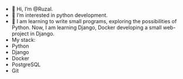 - 👋 Hi, I’m @Ruzal.
- 👀 I’m interested in python development.
- 🌱 I am learning to write small programs, exploring the possibilities of Python. Now, I am learning Django, Docker developing a small web-project in Django.
-  My stack:
-  Python
-  Django
-  Docker
-  PostgreSQL
-  Git

<!---
Ruzal/Ruzal is a ✨ special ✨ repository because its `README.md` (this file) appears on your GitHub profile
You can click the Preview link to take a look at your changes.
--->
